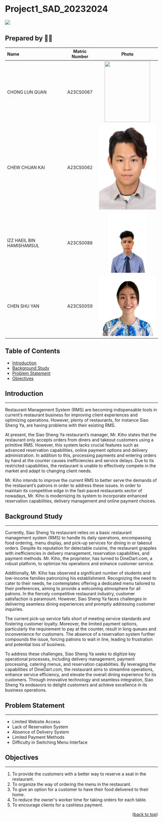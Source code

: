 # Project1_SAD_20232024

<image src = "image/restaurant2.webp">

## Prepared by 🧑‍💻

| Name             | Matric Number | Photo                                                         |
| :---------------- | :-------------: | :------------------------------------------------------------: |
| CHONG LUN QUAN          | A23CS0067        | <img src="https://github.com/ChuanKai1410/Project1_SAD_20232024/assets/147676251/35322cb7-8a85-4dd2-9d53-9e2f8e21d608" width=150px, height=200px>    |
| CHEW CHUAN KAI            | A23CS0062     | <img src="image/chuankai.jpg" width=200px height=280px>    |
| IZZ HAEIL BIN HAMISHAMSUL                | A23CS0088       | <img src="image/haeil.jpg" width=130x, height=200px>         |
| CHEN SHU YAN           | A23CS0059     | <img src="image/sy.jpg" width=200px, height=200px>    |

## Table of Contents

- [Introduction](#introduction)
- [Background Study](#background-study)
- [Problem Statement](#problem-statement)
- [Objectives](#objectives)


## Introduction
----
Restaurant Management System (RMS) are becoming indispensable tools in current’s restaurant business for improving client experiences and optimizing operations. However, plenty of restaurants, for instance Siao Sheng Ya, are having problems with their existing RMS. 

At present, the Siao Sheng Ya restaurant’s manager, Mr. Kiho states that the restaurant only accepts orders from diners and takeout customers using a primitive RMS. However, this system lacks crucial features such as advanced reservation capabilities, online payment options and delivery administration. In addition to this, processing payments and entering orders by hand at the counter causes inefficiencies and service delays. Due to its restricted capabilities, the restaurant is unable to effectively compete in the market and adapt to changing client needs. 

Mr. Kiho intends to improve the current RMS to better serve the demands of the restaurant’s patrons in order to address these issues. In order to maintain its competitive edge in the fast-paced restaurants sector of nowadays, Mr. Kiho is modernizing its system to incorporate enhanced reservation capabilities, delivery management and online payment choices. 


## Background Study
---
Currently, Siao Sheng Ya restaurant relies on a basic restaurant management system (RMS) to handle its daily operations, encompassing food ordering, menu display, and pick-up services for dining in or takeout orders. Despite its reputation for delectable cuisine, the restaurant grapples with inefficiencies in delivery management, reservation capabilities, and payment methods. Mr. Kiho, the proprietor, has turned to DineDart.com, a robust platform, to optimize his operations and enhance customer service.

Additionally, Mr. Kiho has observed a significant number of students and low-income families patronizing his establishment. Recognizing the need to cater to their needs, he contemplates offering a dedicated menu tailored to their preferences, aiming to provide a welcoming atmosphere for all patrons. In the fiercely competitive restaurant industry, customer satisfaction is paramount. However, Siao Sheng Ya faces challenges in delivering seamless dining experiences and promptly addressing customer inquiries.

The current pick-up service falls short of meeting service standards and fostering customer loyalty. Moreover, the limited payment options, particularly the requirement to pay at the counter, result in long queues and inconvenience for customers. The absence of a reservation system further compounds the issue, forcing patrons to wait in line, leading to frustration and potential loss of business.

To address these challenges, Siao Sheng Ya seeks to digitize key operational processes, including delivery management, payment processing, catering menus, and reservation capabilities. By leveraging the capabilities of DineDart.com, the restaurant aims to streamline operations, enhance service efficiency, and elevate the overall dining experience for its customers. Through innovative technology and seamless integration, Siao Sheng Ya endeavors to delight customers and achieve excellence in its business operations.


## Problem Statement
---
- Limited Website Access
- Lack of Reservation System
- Absence of Delivery System
- Limited Payment Methods
- Difficulty in Switching Menu Interface


## Objectives
---
1. To provide the customers with a better way to reserve a seat in the restaurant.
2. To organize the way of ordering the menu in the restaurant.
3. To give an option for a customer to have their food delivered to their home.
4. To reduce the owner's worker time for taking orders for each table.
5. To encourage clients for a cashless payment.
<p align="right">(<a href="#Project1SAD20232024">back to top</a>)</p>
